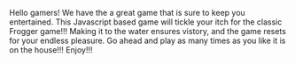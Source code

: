 
Hello gamers! We have the a great game that is sure to keep you entertained. This Javascript based game will tickle your itch for the classic Frogger game!!! Making it to the water ensures vistory, and the game resets for your endless pleasure.  Go ahead and play as many times as you like it is on the house!!! Enjoy!!!
